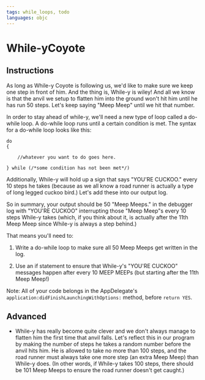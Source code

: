 ```yaml
---
tags: while_loops, todo
languages: objc
---
```


# While-yCoyote

## Instructions

As long as While-y Coyote is following us, we'd like to make sure we keep one step in front of him. And the thing is, While-y is wiley! And all we know is that the anvil we setup to flatten him into the ground won't hit him until he has run 50 steps. Let's keep saying "Meep Meep" until we hit that number.

In order to stay ahead of while-y, we'll need a new type of loop called a do-while loop. A do-while loop runs until a certain condition is met. The syntax for a do-while loop looks like this:

```
do
{
	
	//whatever you want to do goes here.

} while (/*some condition has not been met*/)
```

Additionally, While-y will hold up a sign that says "YOU'RE CUCKOO." every 10 steps he takes (because as we all know a road runner is actually a type of long legged cuckoo bird.) Let's add these into our output log.

So in summary, your output should be 50 "Meep Meeps." in the debugger log with "YOU'RE CUCKOO" interrupting those "Meep Meep"s every 10 steps While-y takes (which, if you think about it, is actually after the 11th Meep Meep since While-y is always a step behind.)

That means you'll need to:

1) Write a do-while loop to make sure all 50 Meep Meeps get written in the log.

2) Use an if statement to ensure that While-y's "YOU'RE CUCKOO" messages happen after every 10 MEEP MEEPs (but starting after the 11th Meep Meep!)

Note: All of your code belongs in the AppDelegate's `application:didFinishLaunchingWithOptions:` method, before `return YES`.

## Advanced

- While-y has really become quite clever and we don't always manage to flatten him the first time that anvil falls. Let's reflect this in our program by making the number of steps he takes a random number before the anvil hits him. He is allowed to take no more than 100 steps, and the road runner must always take one more step (an extra Meep Meep) than While-y does. (In other words, if While-y takes 100 steps, there should be 101 Meep Meeps to ensure the road runner doesn't get caught.)
